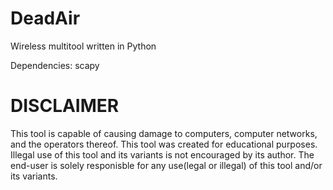 # DeadAir

Wireless multitool written in Python

Dependencies: scapy

# DISCLAIMER

This tool is capable of causing damage to computers, 
computer networks, and the operators thereof. This tool was 
created for educational purposes. Illegal use of this tool 
and its variants is not encouraged by its author. The end-user 
is solely responisble for any use(legal or illegal) of this 
tool and/or its variants.
